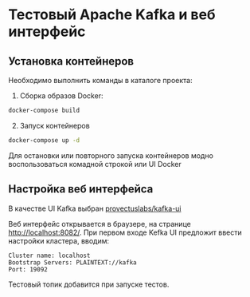 # Тестовый Apache Kafka и веб интерфейс

## Установка контейнеров

Необходимо выполнить команды в каталоге проекта:

1. Сборка образов Docker:

```sh
docker-compose build
```

2. Запуск контейнеров

```sh
docker-compose up -d
```

Для остановки или повторного запуска контейнеров модно воспользоваться комадной строкой или UI Docker

## Настройка веб интерфейса

В качестве UI Kafka выбран [provectuslabs/kafka-ui](https://github.com/provectus/kafka-ui)

Веб интерфейс открывается в браузере, на странице [http://localhost:8082/](http://localhost:8082/). При первом входе Kefka UI предложит ввести настройки кластера, вводим:

```
Cluster name: localhost
Bootstrap Servers: PLAINTEXT://kafka
Port: 19092
```

Тестовый топик добавится при запуске тестов.